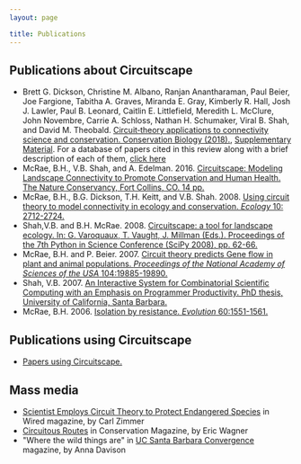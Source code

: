 ```yaml
---
layout: page

title: Publications
---
```


## Publications about Circuitscape

- Brett G. Dickson, Christine M. Albano, Ranjan Anantharaman, Paul Beier, Joe Fargione, Tabitha A. Graves, Miranda E. Gray, Kimberly R. Hall, Josh J. Lawler, Paul B. Leonard, Caitlin E. Littlefield, Meredith L. McClure, John Novembre, Carrie A. Schloss, Nathan H. Schumaker, Viral B. Shah, and David M. Theobald. [Circuit‐theory applications to connectivity science and conservation. Conservation Biology (2018).](pubs/Dickson_et_al_ConsBio.pdf), [Supplementary Material](https://onlinelibrary.wiley.com/action/downloadSupplement?doi=10.1111%2Fcobi.13230&file=cobi13230-sup-0001-SuppMat.docx). For a database of papers cited in this review along with a brief description of each of them, [click here](pubs/CSreview.xlsx)
- McRae, B.H., V.B. Shah, and A. Edelman. 2016. [Circuitscape: Modeling Landscape Connectivity to Promote Conservation and Human Health. The Nature Conservancy, Fort Collins, CO. 14 pp.](pubs/circuitscape_whitepaper.pdf)
- McRae, B.H., B.G. Dickson, T.H. Keitt, and V.B. Shah. 2008. [Using circuit theory to model connectivity in ecology and conservation. *Ecology* 10: 2712-2724.](pubs/McRae_et_al_2008_Ecology.pdf)
- Shah,V.B. and B.H. McRae. 2008. [Circuitscape: a tool for landscape ecology. In: G. Varoquaux, T. Vaught, J. Millman (Eds.). Proceedings of the 7th Python in Science Conference (SciPy 2008), pp. 62-66.](pubs/Shah_McRae_Circuitscape_Python_Scipy08.pdf)
- McRae, B.H. and P. Beier. 2007. [Circuit theory predicts Gene flow in plant and animal populations. *Proceedings of the National Academy of Sciences of the USA* 104:19885-19890.](pubs/McRae_Beier_2007_PNAS.pdf)
- Shah, V.B. 2007. [An Interactive System for Combinatorial Scientific Computing with an Emphasis on Programmer Productivity. PhD thesis, University of California, Santa Barbara.](pubs/Shah_thesis_2007.pdf)
- McRae, B.H. 2006. [Isolation by resistance. *Evolution* 60:1551-1561.](pubs/McRae_2006_IBR_Evolution.pdf)

## Publications using Circuitscape

- [Papers using Circuitscape.](https://scholar.google.com/scholar?cites=9518024834481013047&as_sdt=40000005&sciodt=0,22&hl=en)

## Mass media

- [Scientist Employs Circuit Theory to Protect Endangered Species](https://www.wired.com/2007/12/dissection-1210/) in Wired magazine, by Carl Zimmer
- [Circuitous Routes](https://www.conservationmagazine.org/2008/07/circuitous-routes/) in Conservation Magazine, by Eric Wagner
- "Where the wild things are" in [UC Santa Barbara Convergence](https://issuu.com/convergence/docs/convergence-10) magazine, by Anna Davison
